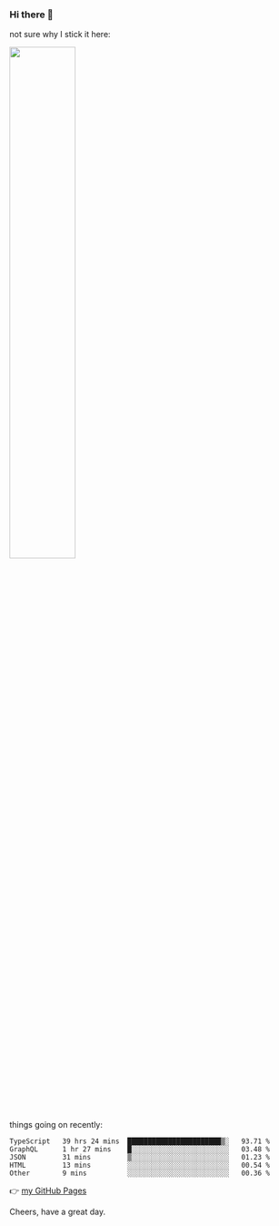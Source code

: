 ### Hi there 👋

not sure why I stick it here:

[<img width="48%" src="https://github-readme-stats.vercel.app/api?username=ykzhukian&show_icons=true&theme=dracula">](https://github.com/anuraghazra/github-readme-stats)


things going on recently:

<!--START_SECTION:waka-->

```text
TypeScript   39 hrs 24 mins  ███████████████████████▒░   93.71 %
GraphQL      1 hr 27 mins    █░░░░░░░░░░░░░░░░░░░░░░░░   03.48 %
JSON         31 mins         ▒░░░░░░░░░░░░░░░░░░░░░░░░   01.23 %
HTML         13 mins         ░░░░░░░░░░░░░░░░░░░░░░░░░   00.54 %
Other        9 mins          ░░░░░░░░░░░░░░░░░░░░░░░░░   00.36 %
```

<!--END_SECTION:waka-->

👉 [my GitHub Pages](https://ykzhukian.github.io)

Cheers, have a great day.

